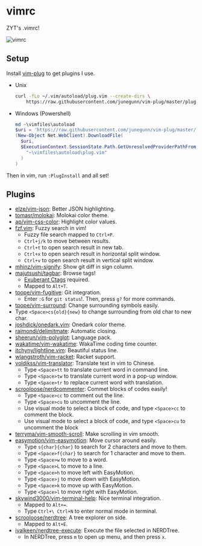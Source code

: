 # vimrc

ZYT's .vimrc!

![vimrc](https://s1.ax1x.com/2020/03/12/8VBpVI.png)

## Setup

Install [vim-plug](https://github.com/junegunn/vim-plug) to get plugins I use.

- Unix
    ```bash
    curl -fLo ~/.vim/autoload/plug.vim --create-dirs \
        https://raw.githubusercontent.com/junegunn/vim-plug/master/plug.vim
    ```

- Windows (Powershell)
    ```powershell
    md ~\vimfiles\autoload
    $uri = 'https://raw.githubusercontent.com/junegunn/vim-plug/master/plug.vim'
    (New-Object Net.WebClient).DownloadFile(
      $uri,
      $ExecutionContext.SessionState.Path.GetUnresolvedProviderPathFromPSPath(
        "~\vimfiles\autoload\plug.vim"
      )
    )
    ```

Then in vim, run ``:PlugInstall`` and all set!

## Plugins

- [elze/vim-json](https://github.com/elzr/vim-json): Better JSON highlighting.
- [tomasr/molokai](https://github.com/tomasr/molokai): Molokai color theme.
- [ap/vim-css-color](https://github.com/ap/vim-css-color): Highlight color values.
- [fzf.vim](https://github.com/junegunn/fzf.vim): Fuzzy search in vim!
    - Fuzzy file search mapped to `Ctrl+P`.
    - `Ctrl+j/k` to move between results.
    - `Ctrl+t` to open search result in new tab.
    - `Ctrl+x` to open search result in horizontal split window.
    - `Ctrl+v` to open search result in vertical split window.
- [mhinz/vim-signify](https://github.com/mhinz/vim-signify): Show git diff in sign column.
- [majutsushi/tagbar](https://github.com/majutsushi/tagbar): Browse tags!
    - [Exuberant Ctags](http://ctags.sourceforge.net/) required.
    - Mapped to `Alt+T`.
- [tpope/vim-fugitive](https://github.com/tpope/vim-fugitive): Git integration.
    - Enter `:G` for `git status`!. Then, press `g?` for more commands.
- [tpope/vim-surround](https://github.com/tpope/vim-surround): Change surrounding symbols easily.
- Type `<Space>cs{old}{new}` to change surrounding from old char to new char.
- [joshdick/onedark.vim](https://github.com/joshdick/onedark.vim): Onedark color theme.
- [raimondi/delimitmate](https://github.com/Raimondi/delimitMate): Automatic closing.
- [sheerun/vim-polyglot](https://github.com/sheerun/vim-polyglot): Language pack.
- [wakatime/vim-wakatime](https://github.com/wakatime/vim-wakatime): WakaTime coding time counter.
- [itchyny/lightline.vim](https://github.com/itchyny/lightline.vim): Beautiful status line.
- [wlangstroth/vim-racket](https://github.com/wlangstroth/vim-racket): Racket support.
- [voldikss/vim-translator](https://github.com/voldikss/vim-translator): Translate text in vim to Chinese.
    - Type `<Space>tt` to translate current word in command line.
    - Type `<Space>tw` to translate current word in a pop-up window.
    - Type `<Space>tr` to replace current word with translation.
- [scrooloose/nerdcommenter](https://github.com/preservim/nerdcommenter): Commet blocks of codes easily!
    - Type `<Space>cc` to comment out the line.
    - Type `<Space>cu` to uncomment the line.
    - Use visual mode to select a block of code, and type `<Space>cc` to comment the block.
    - Use visual mode to select a block of code, and type `<Space>cu` to uncomment the block
- [terryma/vim-smooth-scroll](https://github.com/terryma/vim-smooth-scroll): Make scrolling in vim smooth.
- [easymotion/vim-easymotion](https://github.com/easymotion/vim-easymotion): Move cursor around easily.
    - Type `s{char}{char}` to search for 2 characters and move to them.
    - Type `<Space>f{char}` to search for 1 character and move to them.
    - Type `<Space>w` to move to a word.
    - Type `<Space>L` to move to a line.
    - Type `<Space>h` to move left with EasyMotion.
    - Type `<Space>j` to move down with EasyMotion.
    - Type `<Space>k` to move up with EasyMotion.
    - Type `<Space>l` to move right with EasyMotion.
- [skywind3000/vim-terminal-help](https://github.com/skywind3000/vim-terminal-help): Nice terminal integration.
    - Mapped to `Alt+=`.
    - Type `Ctrl+\ Ctrl+N` to enter normal mode in terminal.
- [scrooloose/nerdtree](https://github.com/preservim/nerdtree): A tree explorer on side.
    - Mapped to `Alt+E`.
- [ivalkeen/nerdtree-execute](https://github.com/ivalkeen/nerdtree-execute): Execute the file selected in NERDTree.
    - In NERDTree, press `m` to open up menu, and then press `x`.
